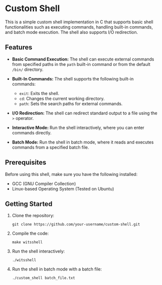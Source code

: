 # Custom Shell

This is a simple custom shell implementation in C that supports basic shell functionalities such as executing commands, handling built-in commands, and batch mode execution. The shell also supports I/O redirection.

## Features

- **Basic Command Execution:** The shell can execute external commands from specified paths in the `path` built-in command or from the default `/bin/` directory.

- **Built-In Commands:** The shell supports the following built-in commands:
  - `exit`: Exits the shell.
  - `cd`: Changes the current working directory.
  - `path`: Sets the search paths for external commands.

- **I/O Redirection:** The shell can redirect standard output to a file using the `>` operator.

- **Interactive Mode:** Run the shell interactively, where you can enter commands directly.

- **Batch Mode:** Run the shell in batch mode, where it reads and executes commands from a specified batch file.

## Prerequisites

Before using this shell, make sure you have the following installed:

- GCC (GNU Compiler Collection)
- Linux-based Operating System (Tested on Ubuntu)

## Getting Started

1. Clone the repository:

   ```shell
   git clone https://github.com/your-username/custom-shell.git

2. Compile the code:

   ```shell
   make witsshell

3. Run the shell interactively:

   ```shell
   ./witsshell

4. Run the shell in batch mode with a batch file:

   ```shell
   ./custom_shell batch_file.txt

